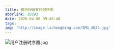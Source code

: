 ```yaml
---
title: 微信扫码支付时序图
abbrlink: 35093
date: 2020-04-06 09:40:46
tags:
img: 'http://image.lichongbing.com/IMG_4624.jpg'
---
```

![用户注册时序图.jpg](http://image.lichongbing.com/static/ef09cb1b73927e039ad8feaec4a2e2cf.jpg)
